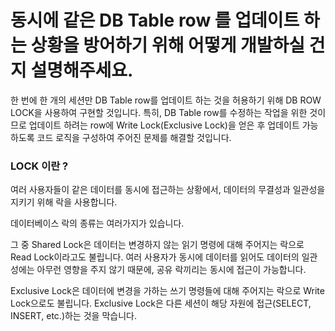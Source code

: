 # 동시에 같은 DB Table row 를 업데이트 하는 상황을 방어하기 위해 어떻게 개발하실 건지 설명해주세요.

한 번에 한 개의 세션만 DB Table row를 업데이트 하는 것을 허용하기 위해 DB ROW LOCK을 사용하여 구현할 것입니다. 특히, DB Table row를 수정하는 작업을 위한 것이므로 업데이트 하려는 row에 Write Lock(Exclusive Lock)을 얻은 후 업데이트 가능하도록 코드 로직을 구성하여 주어진 문제를 해결할 것입니다.

### LOCK 이란 ?

여러 사용자들이 같은 데이터를 동시에 접근하는 상황에서, 데이터의 무결성과 일관성을 지키기 위해 락을 사용합니다.

데이터베이스 락의 종류는 여러가지가 있습니다.

그 중 Shared Lock은 데이터는 변경하지 않는 읽기 명령에 대해 주어지는 락으로 Read Lock이라고도 불립니다. 여러 사용자가 동시에 데이터를 읽어도 데이터의 일관성에는 아무런 영향을 주지 않기 때문에, 공유 락끼리는 동시에 접근이 가능합니다.

Exclusive Lock은 데이터에 변경을 가하는 쓰기 명령들에 대해 주어지는 락으로 Write Lock으로도 불립니다. Exclusive Lock은 다른 세션이 해당 자원에 접근(SELECT, INSERT, etc.)하는 것을 막습니다.
